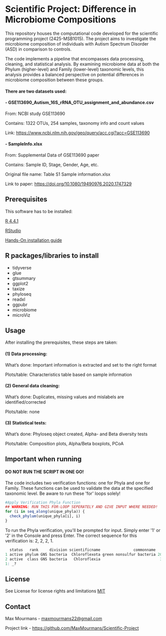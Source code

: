 # Scientific Project: Difference in Microbiome Compositions

This repository houses the computational code developed for the scientific programming project (2425-MSB1015). The project aims to investigate the microbiome composition of individuals with Autism Spectrum Disorder (ASD) in comparison to controls.

The code implements a pipeline that encompasses data processing, cleaning, and statistical analysis. By examining microbiome data at both the Phylum (higher-level) and Family (lower-level) taxonomic levels, this analysis provides a balanced perspective on potential differences in microbiome composition between these groups.

#### There are two datasets used:
#### -	GSE113690_Autism_16S_rRNA_OTU_assignment_and_abundance.csv

  From: NCBI study GSE113690

  Contains: 1322 OTUs, 254 samples, taxonomy info and count values 

  Link: https://www.ncbi.nlm.nih.gov/geo/query/acc.cgi?acc=GSE113690 

#### -	SampleInfo.xlsx

From: Supplemental Data of GSE113690 paper

  Contains: Sample ID, Stage, Gender, Age, etc.

  Original file name: Table S1 Sample information.xlsx

  Link to paper: https://doi.org/10.1080/19490976.2020.1747329

## Prerequisites
This software has to be installed:

[R 4.4.1](https://cran.r-project.org/bin/windows/base/)

[RStudio](https://posit.co/download/rstudio-desktop/)

[Hands-On installation guide](https://rstudio-education.github.io/hopr/starting.html) 

## R packages/libraries to install
- tidyverse
- glue
- gtsummary
- ggplot2
- taxize
- phyloseq
- readxl
- ggpubr
- microbiome
- microViz

## Usage
After installing the prerequisites, these steps are taken:

#### (1)	Data processing:
What’s done: Important information is extracted and set to the right format

Plots/table: Characteristics table based on sample information
#### (2)	General data cleaning:
What’s done: Duplicates, missing values and mislabels are identified/corrected

Plots/table: none
#### (3)	Statistical tests:
What’s done: Phyloseq object created, Alpha- and Beta diversity tests

Plots/table: Composition plots, Alpha/Beta boxplots, PCoA

## Important when running 
#### DO NOT RUN THE SCRIPT IN ONE GO!

The code includes two verification functions: one for Phyla and one for Family. These functions can be used to validate the data at the specified taxonomic level. Be aware to run these 'for' loops solely!

```R
#Apply Verification Phyla Function
## WARNING: RUN THIS FOR-LOOP SEPERATELY AND GIVE INPUT WHERE NEEDED!
for (i in seq_along(unique_phyla)) {
  check_phylum(unique_phyla[i], i)
}
```

To run the Phyla verification, you'll be prompted for input. Simply enter '1' or '2' in the Console and press Enter. The correct sequence for this verification is: 2, 2, 2, 1.

```R
  status   rank     division scientificname               commonname    uid genus species subsp modificationdate
1 active phylum GNS bacteria  Chloroflexota green nonsulfur bacteria 200795                     2023/02/13 00:00
2 active  class GNS bacteria   Chloroflexia                           32061                     2018/10/26 00:00
1: _?
```

## License
See License for license rights and limitations [MIT](https://choosealicense.com/licenses/mit/)

## Contact

Max Mourmans - maxmourmans22@gmail.com

Project link - https://github.com/MaxMourmans/Scientific-Project 


